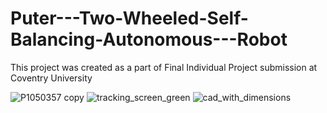 # Puter---Two-Wheeled-Self-Balancing-Autonomous---Robot

This project was created as a part of Final Individual Project submission at Coventry University



![P1050357 copy](https://user-images.githubusercontent.com/84931731/120944248-665faf00-c72b-11eb-86b7-9aaaee419b09.JPG)
![tracking_screen_green](https://user-images.githubusercontent.com/84931731/120944191-1254ca80-c72b-11eb-836c-15539e0eee99.jpg)
![cad_with_dimensions](https://user-images.githubusercontent.com/84931731/120944203-1da7f600-c72b-11eb-8d39-591d75fbaf7d.png)
